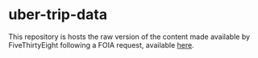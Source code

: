 # uber-trip-data

This repository is hosts the raw version of the content made available by
FiveThirtyEight following a FOIA request,
available [here](https://github.com/fivethirtyeight/uber-tlc-foil-response).

